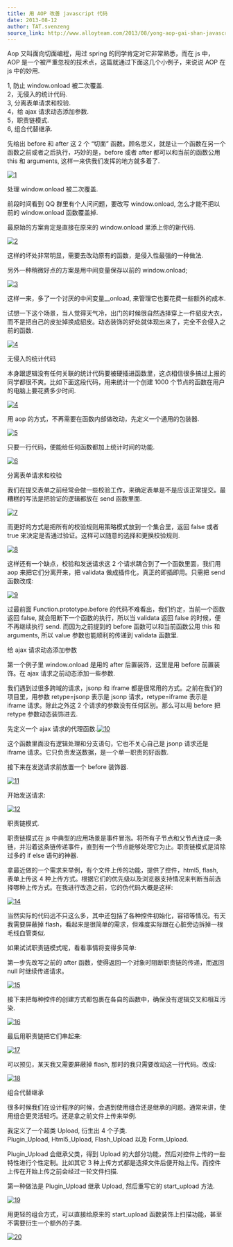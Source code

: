 ```yaml
---
title: 用 AOP 改善 javascript 代码
date: 2013-08-12
author: TAT.svenzeng
source_link: http://www.alloyteam.com/2013/08/yong-aop-gai-shan-javascript-dai-ma/
---
```


<!-- {% raw %} - for jekyll -->

Aop 又叫面向切面编程，用过 spring 的同学肯定对它非常熟悉，而在 js 中，AOP 是一个被严重忽视的技术点，这篇就通过下面这几个小例子，来说说 AOP 在 js 中的妙用.

1, 防止 window.onload 被二次覆盖.  
2，无侵入的统计代码.  
3, 分离表单请求和校验.  
4，给 ajax 请求动态添加参数.  
5，职责链模式.  
6, 组合代替继承.

先给出 before 和 after 这 2 个 “切面” 函数。顾名思义，就是让一个函数在另一个函数之前或者之后执行，巧妙的是，before 或者 after 都可以和当前的函数公用 this 和 arguments, 这样一来供我们发挥的地方就多着了.

[![](http://www.alloyteam.com/wp-content/uploads/2013/08/15.gif "1")](http://www.alloyteam.com/wp-content/uploads/2013/08/15.gif)

处理 window.onload 被二次覆盖.

前段时间看到 QQ 群里有个人问问题，要改写 window.onload, 怎么才能不把以前的 window.onload 函数覆盖掉.

最原始的方案肯定是直接在原来的 window.onload 里添上你的新代码.

[![](http://www.alloyteam.com/wp-content/uploads/2013/08/21.gif "2")](http://www.alloyteam.com/wp-content/uploads/2013/08/21.gif)

这样的坏处非常明显，需要去改动原有的函数，是侵入性最强的一种做法.

另外一种稍微好点的方案是用中间变量保存以前的 window.onload;

[![](http://www.alloyteam.com/wp-content/uploads/2013/08/31.gif "3")](http://www.alloyteam.com/wp-content/uploads/2013/08/31.gif)

这样一来，多了一个讨厌的中间变量\_\_onload, 来管理它也要花费一些额外的成本.

试想一下这个场景，当人觉得天气冷，出门的时候很自然选择穿上一件貂皮大衣，而不是把自己的皮扯掉换成貂皮。动态装饰的好处就体现出来了，完全不会侵入之前的函数.

[![](http://www.alloyteam.com/wp-content/uploads/2013/08/4.gif "4")](http://www.alloyteam.com/wp-content/uploads/2013/08/4.gif)

无侵入的统计代码

本身跟逻辑没有任何关联的统计代码要被硬插进函数里，这点相信很多搞过上报的同学都很不爽。比如下面这段代码，用来统计一个创建 1000 个节点的函数在用户的电脑上要花费多少时间.

[![](http://www.alloyteam.com/wp-content/uploads/2013/08/41.gif "4")](http://www.alloyteam.com/wp-content/uploads/2013/08/41.gif)

用 aop 的方式，不再需要在函数内部做改动，先定义一个通用的包装器.

[![](http://www.alloyteam.com/wp-content/uploads/2013/08/5.gif "5")](http://www.alloyteam.com/wp-content/uploads/2013/08/5.gif)

只要一行代码，便能给任何函数都加上统计时间的功能.

[![](http://www.alloyteam.com/wp-content/uploads/2013/08/6.gif "6")](http://www.alloyteam.com/wp-content/uploads/2013/08/6.gif)

分离表单请求和校验

我们在提交表单之前经常会做一些校验工作，来确定表单是不是应该正常提交。最糟糕的写法是把验证的逻辑都放在 send 函数里面.

[![](http://www.alloyteam.com/wp-content/uploads/2013/08/7.gif "7")](http://www.alloyteam.com/wp-content/uploads/2013/08/7.gif)

而更好的方式是把所有的校验规则用策略模式放到一个集合里，返回 false 或者 true 来决定是否通过验证。这样可以随意的选择和更换校验规则.

[![](http://www.alloyteam.com/wp-content/uploads/2013/08/81.gif "8")](http://www.alloyteam.com/wp-content/uploads/2013/08/81.gif)

这样还有一个缺点，校验和发送请求这 2 个请求耦合到了一个函数里面，我们用 aop 来把它们分离开来，把 validata 做成插件化，真正的即插即用。只需把 send 函数改成:

[![](http://www.alloyteam.com/wp-content/uploads/2013/08/9.gif "9")](http://www.alloyteam.com/wp-content/uploads/2013/08/9.gif)

过最前面 Function.prototype.before 的代码不难看出，我们约定，当前一个函数返回 false, 就会阻断下一个函数的执行，所以当 validata 返回 false 的时候，便不再继续执行 send. 而因为之前提到的 before 函数可以和当前函数公用 this 和 arguments, 所以 value 参数也能顺利的传递到 validata 函数里.

给 ajax 请求动态添加参数

第一个例子里 window.onload 是用的 after 后置装饰，这里是用 before 前置装饰。在 ajax 请求之前动态添加一些参数.

我们遇到过很多跨域的请求，jsonp 和 iframe 都是很常用的方式。之前在我们的项目里，用参数 retype=jsonp 表示是 jsonp 请求，retype=iframe 表示是 iframe 请求。除此之外这 2 个请求的参数没有任何区别。那么可以用 before 把 retype 参数动态装饰进去.

先定义一个 ajax 请求的代理函数.[![](http://www.alloyteam.com/wp-content/uploads/2013/08/101.gif "10")](http://www.alloyteam.com/wp-content/uploads/2013/08/101.gif)

这个函数里面没有逻辑处理和分支语句，它也不关心自己是 jsonp 请求还是 iframe 请求。它只负责发送数据，是一个单一职责的好函数.

接下来在发送请求前放置一个 before 装饰器.

[![](http://www.alloyteam.com/wp-content/uploads/2013/08/111.gif "11")](http://www.alloyteam.com/wp-content/uploads/2013/08/111.gif)

开始发送请求:

[![](http://www.alloyteam.com/wp-content/uploads/2013/08/121.gif "12")](http://www.alloyteam.com/wp-content/uploads/2013/08/121.gif)

职责链模式.

职责链模式在 js 中典型的应用场景是事件冒泡。将所有子节点和父节点连成一条链，并沿着这条链传递事件，直到有一个节点能够处理它为止。职责链模式是消除过多的 if else 语句的神器.

拿最近做的一个需求来举例，有个文件上传的功能，提供了控件，html5, flash, 表单上传这 4 种上传方式。根据它们的优先级以及浏览器支持情况来判断当前选择哪种上传方式。在我进行改造之前，它的伪代码大概是这样:

[![](http://www.alloyteam.com/wp-content/uploads/2013/08/141.gif "14")](http://www.alloyteam.com/wp-content/uploads/2013/08/141.gif)

当然实际的代码远不只这么多，其中还包括了各种控件初始化，容错等情况。有天我需要屏蔽掉 flash，看起来是很简单的需求，但难度实际跟在心脏旁边拆掉一根毛线血管类似.

如果试试职责链模式呢，看看事情将变得多简单:

第一步先改写之前的 after 函数，使得返回一个对象时阻断职责链的传递，而返回 null 时继续传递请求。

[![](http://www.alloyteam.com/wp-content/uploads/2013/08/151.gif "15")](http://www.alloyteam.com/wp-content/uploads/2013/08/151.gif)

接下来把每种控件的创建方式都包裹在各自的函数中，确保没有逻辑交叉和相互污染.

[![](http://www.alloyteam.com/wp-content/uploads/2013/08/16.gif "16")](http://www.alloyteam.com/wp-content/uploads/2013/08/16.gif)

最后用职责链把它们串起来:

[![](http://www.alloyteam.com/wp-content/uploads/2013/08/17.gif "17")](http://www.alloyteam.com/wp-content/uploads/2013/08/17.gif)

可以预见，某天我又需要屏蔽掉 flash, 那时的我只需要改动这一行代码。改成:

[![](http://www.alloyteam.com/wp-content/uploads/2013/08/18.gif "18")](http://www.alloyteam.com/wp-content/uploads/2013/08/18.gif)

组合代替继承

很多时候我们在设计程序的时候，会遇到使用组合还是继承的问题。通常来讲，使用组合更灵活轻巧。还是拿之前文件上传来举例.

我定义了一个超类 Upload, 衍生出 4 个子类.  
Plugin_Upload, Html5_Upload, Flash_Upload 以及 Form_Upload.

Plugin_Upload 会继承父类，得到 Upload 的大部分功能，然后对控件上传的一些特性进行个性定制。比如其它 3 种上传方式都是选择文件后便开始上传。而控件上传在开始上传之前会经过一轮文件扫描.

第一种做法是 Plugin_Upload 继承 Upload, 然后重写它的 start_upload 方法.

[![](http://www.alloyteam.com/wp-content/uploads/2013/08/19.gif "19")](http://www.alloyteam.com/wp-content/uploads/2013/08/19.gif)

用更轻的组合方式，可以直接给原来的 start_upload 函数装饰上扫描功能，甚至不需要衍生一个额外的子类.

[![](http://www.alloyteam.com/wp-content/uploads/2013/08/20.gif "20")](http://www.alloyteam.com/wp-content/uploads/2013/08/20.gif)

<!-- {% endraw %} - for jekyll -->